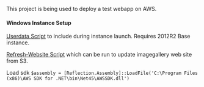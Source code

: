 This project is being used to deploy a test webapp on AWS.

#### Windows Instance Setup

[Userdata Script](userdata.ps1) to include during instance launch.  Requires 2012R2 Base instance.

[Refresh-Website Script](refresh-website.ps1) which can be run to update imagegallery web site from S3.

Load sdk `$assembly = [Reflection.Assembly]::LoadFile('C:\Program Files (x86)\AWS SDK for .NET\bin\Net45\AWSSDK.dll')`
